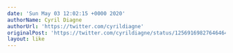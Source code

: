 ```yaml
---
date: 'Sun May 03 12:02:15 +0000 2020'
authorName: Cyril Diagne
authorUrl: 'https://twitter.com/cyrildiagne'
originalPost: 'https://twitter.com/cyrildiagne/status/1256916982764646402'
layout: like
---
```

